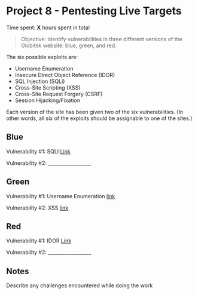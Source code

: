 # Project 8 - Pentesting Live Targets

Time spent: **X** hours spent in total

> Objective: Identify vulnerabilities in three different versions of the Globitek website: blue, green, and red.

The six possible exploits are:
* Username Enumeration
* Insecure Direct Object Reference (IDOR)
* SQL Injection (SQLi)
* Cross-Site Scripting (XSS)
* Cross-Site Request Forgery (CSRF)
* Session Hijacking/Fixation

Each version of the site has been given two of the six vulnerabilities. (In other words, all six of the exploits should be assignable to one of the sites.)

## Blue

Vulnerability #1: SQLI [Link](https://github.com/bjmotox/Week8/blob/master/Week%208%20Blue_SQLI.gif)

Vulnerability #2: __________________


## Green

Vulnerability #1: Username Enumeration [link](https://github.com/bjmotox/Week8/blob/master/Week%208%20Green_Enumeration.gif)

Vulnerability #2: XSS [link](https://github.com/bjmotox/Week8/blob/master/Week%208%20Green_XSS.gif)


## Red

Vulnerability #1: IDOR [Link](https://github.com/bjmotox/Week8/blob/master/Week%208%20Red_IDOR.gif)

Vulnerability #2: __________________


## Notes

Describe any challenges encountered while doing the work
